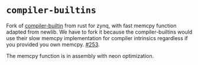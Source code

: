 # `compiler-builtins`
Fork of [compiler-builtin](https://github.com/rust-lang/compiler-builtins) from
rust for zynq, with fast memcpy function adapted from newlib. We have to fork it
because the compiler-builtins would use their slow memcpy implementation for
compiler intrinsics regardless if you provided you own memcpy.
[#253](https://github.com/rust-lang/compiler-builtins/issues/253).

The memcpy function is in assembly with neon optimization.


